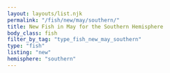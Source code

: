 ```yaml
---
layout: layouts/list.njk
permalink: "/fish/new/may/southern/"
title: New Fish in May for the Southern Hemisphere
body_class: fish
filter_by_tag: "type_fish_new_may_southern"
type: "fish"
listing: "new"
hemisphere: "southern"
---
```

